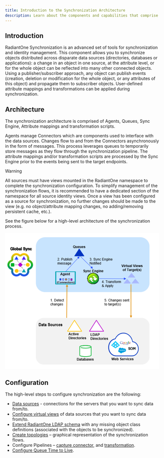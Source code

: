```yaml
---
title: Introduction to the Synchronization Architecture
description: Learn about the components and capabilities that comprise the synchronization component.
---
```


## Introduction

RadiantOne Synchronization is an advanced set of tools for synchronization and identity management. This component allows you to synchronize objects distributed across disparate data sources (directories, databases or applications): a change in an object in one source, at the attribute level, or for the whole object can be reflected into many other connected objects. Using a publisher/subscriber approach, any object can publish events (creation, deletion or modification for the whole object, or any attributes of this object) and propagate them to subscriber objects. User-defined attribute mappings and transformations can be applied during synchronization.

## Architecture

The synchronization architecture is comprised of Agents, Queues, Sync Engine, Attribute mappings and transformation scripts.

Agents manage Connectors which are components used to interface with the data sources. Changes flow to and from the Connectors asynchronously in the form of messages. This process leverages queues to temporarily store messages as they flow through the synchronization pipeline. The attribute mappings and/or transformation scripts are processed by the Sync Engine prior to the events being sent to the target endpoints.

>[!warning]
>All sources must have views mounted in the RadiantOne namespace to complete the synchronization configuration. To simplify management of the synchronization flows, it is recommended to have a dedicated section of the namespace for all source identity views. Once a view has been configured as a source for synchronization, no further changes should be made to the view (e.g. no object/attribute mapping changes, no adding/removing persistent cache, etc.). 

See the figure below for a high-level architecture of the synchronization process.

<a name="global-synchronization-architecture-figure"></a>
![A flow chart depicting the high-level architecture of the synchronization process](Media/sync-arch.png)

## Configuration
The high-level steps to configure synchronization are the following:

- [Data sources](../configuration/data-sources/data-sources) - connections for the servers that you want to sync data from/to.
- [Configure virtual views](../configuration/identity-views/intro-view-design) of data sources that you want to sync data from/to.
- [Extend RadiantOne LDAP schema](../configuration/directory-stores/managing-directory-schema) with any missing object class definitions (associated with the objects to be synchronized).
- [Create topologies](../configuration/data-sources/data-sources) – graphical representation of the synchronization flows.
- Configure Pipelines – [capture connector](../configuration/synchronization/pipelines), and [transformation](../configuration/synchronization/transformations).
- [Configure Queue Time to Live](../configuration/synchronization/synchronization-concepts).

